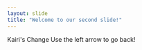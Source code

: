 ```yaml
---
layout: slide
title: "Welcome to our second slide!"
---
```

Kairi's Change
Use the left arrow to go back!
